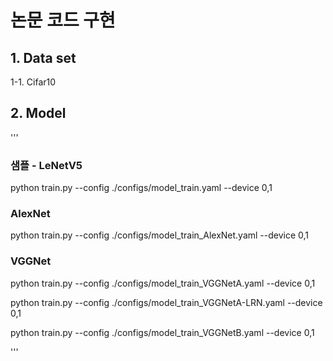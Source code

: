 # 논문 코드 구현

## 1. Data set 
   1-1. Cifar10
   
## 2. Model
'''
### 샘플 - LeNetV5
python train.py --config ./configs/model_train.yaml --device 0,1 

### AlexNet
python train.py --config ./configs/model_train_AlexNet.yaml --device 0,1

### VGGNet
python train.py --config ./configs/model_train_VGGNetA.yaml --device 0,1

python train.py --config ./configs/model_train_VGGNetA-LRN.yaml --device 0,1

python train.py --config ./configs/model_train_VGGNetB.yaml --device 0,1

'''
